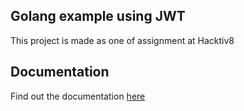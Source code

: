 ## Golang example using JWT
This project is made as one of assignment at Hacktiv8

## Documentation
Find out the documentation [here](https://documenter.getpostman.com/view/5658364/2s7YYr9juP)